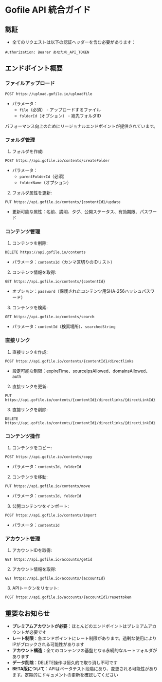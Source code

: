 # Gofile API 統合ガイド

## 認証
- 全てのリクエストは以下の認証ヘッダーを含む必要があります：
```
Authorization: Bearer あなたの_API_TOKEN
```

## エンドポイント概要

### ファイルアップロード
```
POST https://upload.gofile.io/uploadfile
```
- パラメータ：
  - `file`（必須） - アップロードするファイル
  - `folderId`（オプション） - 宛先フォルダID

パフォーマンス向上のためにリージョナルエンドポイントが提供されています。

### フォルダ管理
1. フォルダを作成:
```
POST https://api.gofile.io/contents/createFolder
```
- パラメータ：
  - `parentFolderId`（必須）
  - `folderName`（オプション）

2. フォルダ属性を更新:
```
PUT https://api.gofile.io/contents/{contentId}/update
```
- 更新可能な属性：名前、説明、タグ、公開ステータス、有効期限、パスワード

### コンテンツ管理
1. コンテンツを削除:
```
DELETE https://api.gofile.io/contents
```
- パラメータ：`contentsId`（カンマ区切りのIDリスト）

2. コンテンツ情報を取得:
```
GET https://api.gofile.io/contents/{contentId}
```
- オプション：`password`（保護されたコンテンツ用SHA-256ハッシュパスワード）

3. コンテンツを検索:
```
GET https://api.gofile.io/contents/search
```
- パラメータ：`contentId`（検索場所）、`searchedString`

### 直接リンク
1. 直接リンクを作成:
```
POST https://api.gofile.io/contents/{contentId}/directlinks
```
- 設定可能な制限：expireTime、sourceIpsAllowed、domainsAllowed、auth

2. 直接リンクを更新:
```
PUT https://api.gofile.io/contents/{contentId}/directlinks/{directLinkId}
```

3. 直接リンクを削除:
```
DELETE https://api.gofile.io/contents/{contentId}/directlinks/{directLinkId}
```

### コンテンツ操作
1. コンテンツをコピー:
```
POST https://api.gofile.io/contents/copy
```
- パラメータ：`contentsId`、`folderId`

2. コンテンツを移動:
```
PUT https://api.gofile.io/contents/move
```
- パラメータ：`contentsId`、`folderId`

3. 公開コンテンツをインポート:
```
POST https://api.gofile.io/contents/import
```
- パラメータ：`contentsId`

### アカウント管理
1. アカウントIDを取得:
```
GET https://api.gofile.io/accounts/getid
```

2. アカウント情報を取得:
```
GET https://api.gofile.io/accounts/{accountId}
```

3. APIトークンをリセット:
```
POST https://api.gofile.io/accounts/{accountId}/resettoken
```

## 重要なお知らせ
- **プレミアムアカウントが必要**：ほとんどのエンドポイントはプレミアムアカウントが必要です
- **レート制限**：各エンドポイントにレート制限があります。過剰な使用によりIPがブロックされる可能性があります
- **アカウント構造**：全てのコンテンツの基盤となる永続的なルートフォルダがあります
- **データ削除**：DELETE操作は恒久的で取り消し不可です
- **BETA版について**：APIはベータテスト段階にあり、変更される可能性があります。定期的にドキュメントの更新を確認してください